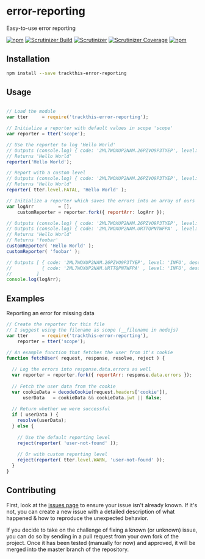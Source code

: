 # error-reporting
Easy-to-use error reporting

[![npm](https://img.shields.io/npm/v/trackthis-error-reporting.svg?style=flat-square)](https://npmjs.com/package/trackthis-error-reporting/)
[![Scrutinizer Build](https://img.shields.io/scrutinizer/build/g/trackthis/error-reporting.svg?style=flat-square)](https://scrutinizer-ci.com/g/trackthis/error-reporting/)
[![Scrutinizer](https://img.shields.io/scrutinizer/g/trackthis/error-reporting.svg?style=flat-square)](https://scrutinizer-ci.com/g/trackthis/error-reporting/)
[![Scrutinizer Coverage](https://img.shields.io/scrutinizer/coverage/g/trackthis/error-reporting.svg?style=flat-square)](https://scrutinizer-ci.com/g/trackthis/error-reporting/)
[![npm](https://img.shields.io/npm/l/trackthis-error-reporting.svg?style=flat-square)](https://npmjs.com/package/trackthis-error-reporting/)

## Installation

```bash
npm install --save trackthis-error-reporting
```

## Usage

```js

// Load the module
var tter     = require('trackthis-error-reporting');

// Initialize a reporter with default values in scope 'scope'
var reporter = tter('scope');

// Use the reporter to log 'Hello World'
// Outputs (console.log) { code: '2ML7WOXUP2NAM.26PZVO9P3TYEP', level: 'INFO', description: 'Hello World' }
// Returns 'Hello World'
reporter('Hello World');

// Report with a custom level
// Outputs (console.log) { code: '2ML7WOXUP2NAM.26PZVO9P3TYEP', level: 'FATAL', description: 'Hello World' }
// Returns 'Hello World'
reporter( tter.level.FATAL, 'Hello World' );

// Initialize a reporter which saves the errors into an array of ours
var logArr         = [],
    customReporter = reporter.fork({ reportArr: logArr });

// Outputs (console.log) { code: '2ML7WOXUP2NAM.26PZVO9P3TYEP', level: 'INFO', description: 'Hello World' }
// Outputs (console.log) { code: '2ML7WOXUP2NAM.URTTQPNTWFPA' , level: 'INFO', description: 'foobar'      }
// Returns 'Hello World'
// Returns 'foobar'
customReporter( 'Hello World' );
customReporter( 'foobar' );

// Outputs [ { code: '2ML7WOXUP2NAM.26PZVO9P3TYEP', level: 'INFO', description: 'Hello World' },
//           { code: '2ML7WOXUP2NAM.URTTQPNTWFPA' , level: 'INFO', description: 'foobar'      }
//         ]
console.log(logArr);
```

## Examples

Reporting an error for missing data

```js
// Create the reporter for this file
// I suggest using the filename as scope (__filename in nodejs)
var tter     = require('trackthis-error-reporting'),
    reporter = tter('scope');

// An example function that fetches the user from it's cookie
function fetchUser( request, response, resolve, reject ) {
  
  // Log the errors into response.data.errors as well
  var reporter = reporter.fork({ reportArr: response.data.errors });
  
  // Fetch the user data from the cookie
  var cookieData = decodeCookie(request.headers['cookie']),
      userData   = cookieData && cookieData.jwt || false;
  
  // Return whether we were successful
  if ( userData ) {
    resolve(userData);
  } else {
    
    // Use the default reporting level
    reject(reporter( 'user-not-found' ));
    
    // Or with custom reporting level
    reject(reporter( tter.level.WARN, 'user-not-found' ));
  }
}
```

## Contributing

First, look at the [issues page](https://github.com/trackthis/error-reporting/issues) to ensure your issue isn't already known. If it's not, you can create a new issue with a detailed description of what happened & how to reproduce the unexpected behavior.

If you decide to take on the challenge of fixing a known (or unknown) issue, you can do so by sending in a pull request from your own fork of the project. Once it has been tested (manually for now) and approved, it will be merged into the master branch of the repository.
